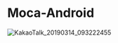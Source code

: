 # Moca-Android


![KakaoTalk_20190314_093222455](https://user-images.githubusercontent.com/18275619/54323584-63a1ac80-463d-11e9-8a93-033e3551ba0e.png)
